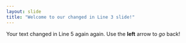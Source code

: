 ```yaml
---
layout: slide
title: "Welcome to our changed in Line 3 slide!"
---
```

Your text changed in Line 5 again again.
Use the **left** arrow to *go* back!
